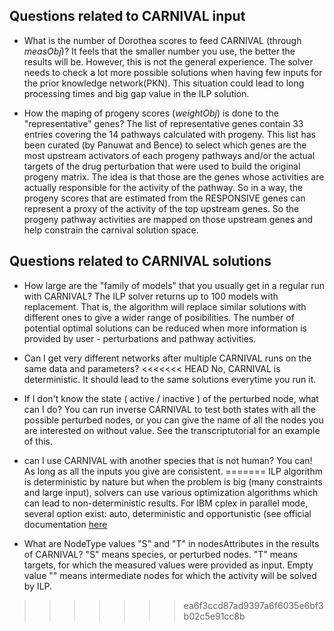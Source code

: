 
## Questions related to CARNIVAL input 
- What is the number of Dorothea scores to feed CARNIVAL (through _measObj_)?
It feels that the smaller number you use, 
the better the results will be. However, this is not the general experience.
The solver needs to check a lot more possible solutions when having few inputs for the prior knowledge network(PKN).
This situation could lead to long processing times and big gap value in the ILP solution.

- How the maping of progeny scores (_weightObj_) is done to the "representative" genes?
The list of representative genes contain 33 entries covering the 14 pathways calculated with progeny.
This list has been curated (by Panuwat and Bence) to select which genes are the most upstream activators
of each progeny pathways and/or the actual targets of the drug perturbation that were used to build the original progeny matrix.
The idea is that those are the genes whose activities are actually responsible for the activity of the pathway. 
So in a way, the progeny scores that are estimated from the RESPONSIVE genes can represent a proxy of the activity of the top upstream genes. 
So the progeny pathway activities are mapped on those upstream genes and help constrain the carnival solution space.

## Questions related to CARNIVAL solutions
- How large are the "family of models" that you usually get in a regular run with CARNIVAL?
The ILP solver returns up to 100 models with replacement.
That is, the algorithm will replace similar solutions with different ones to give a wider range of posibilities.
The number of potential optimal solutions can be reduced when more information is provided by user - perturbations and pathway activities.

- Can I get very different networks after multiple CARNIVAL runs on the same data and parameters?
<<<<<<< HEAD
No, CARNIVAL is deterministic. It should lead to the same solutions everytime you run it.

- If I don't know the state ( active / inactive ) of the perturbed node, what can I do?
You can run inverse CARNIVAL to test both states with all the possible perturbed nodes,
or you can give the name of all the nodes you are interested on without value.
See the transcriptutorial for an example of this.

- can I use CARNIVAL with another species that is not human?
You can! As long as all the inputs you give are consistent.
=======
ILP algorithm is deterministic by nature but when the problem is big (many constraints and large input), solvers can use various optimization algorithms which can lead to non-deterministic results. For IBM cplex in parallel mode, several option exist: auto, deterministic and opportunistic (see official documentation [here](https://www.ibm.com/support/knowledgecenter/SSSA5P_12.8.0/ilog.odms.cplex.help/CPLEX/Parameters/topics/ParallelMode.html)

- What are NodeType values "S" and "T" in nodesAttributes in the results of CARNIVAL? 
"S" means species, or perturbed nodes. "T" means targets, for which the measured values were provided as input. Empty value "" means intermediate nodes for which the activity will be solved by ILP. 
>>>>>>> ea6f3ccd87ad9397a6f6035e6bf3b02c5e91cc8b
